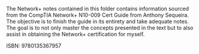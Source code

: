 The Network+ notes contained in this folder contains information sourced from the CompTIA Network+ N10-009 Cert Guide from Anthony Sequeira. The objective is to finish the guide in its entirety and take adequate notes. The goal is to not only master the concepts presented in the text but to also assist in obtaining the Network+ certification for myself. 

ISBN: 9780135367957